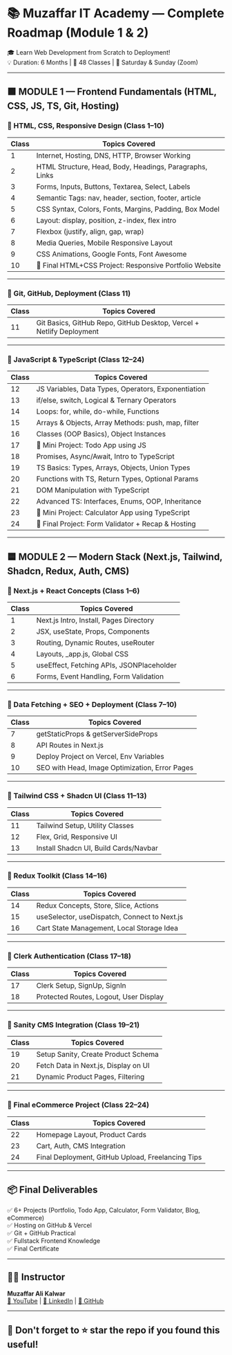 # 📚 Muzaffar IT Academy — Complete Roadmap (Module 1 & 2)

🎓 Learn Web Development from Scratch to Deployment!  
💡 Duration: 6 Months | 📍 48 Classes | 📆 Saturday & Sunday (Zoom)

---

## 🟩 MODULE 1 — Frontend Fundamentals (HTML, CSS, JS, TS, Git, Hosting)

### 📖 HTML, CSS, Responsive Design (Class 1–10)

| Class | Topics Covered |
|-------|----------------|
| 1 | Internet, Hosting, DNS, HTTP, Browser Working |
| 2 | HTML Structure, Head, Body, Headings, Paragraphs, Links |
| 3 | Forms, Inputs, Buttons, Textarea, Select, Labels |
| 4 | Semantic Tags: nav, header, section, footer, article |
| 5 | CSS Syntax, Colors, Fonts, Margins, Padding, Box Model |
| 6 | Layout: display, position, z-index, flex intro |
| 7 | Flexbox (justify, align, gap, wrap) |
| 8 | Media Queries, Mobile Responsive Layout |
| 9 | CSS Animations, Google Fonts, Font Awesome |
| 10 | 🔨 Final HTML+CSS Project: Responsive Portfolio Website |

---

### 📖 Git, GitHub, Deployment (Class 11)

| Class | Topics Covered |
|-------|----------------|
| 11 | Git Basics, GitHub Repo, GitHub Desktop, Vercel + Netlify Deployment |

---

### 📖 JavaScript & TypeScript (Class 12–24)

| Class | Topics Covered |
|-------|----------------|
| 12 | JS Variables, Data Types, Operators, Exponentiation |
| 13 | if/else, switch, Logical & Ternary Operators |
| 14 | Loops: for, while, do-while, Functions |
| 15 | Arrays & Objects, Array Methods: push, map, filter |
| 16 | Classes (OOP Basics), Object Instances |
| 17 | 🔨 Mini Project: Todo App using JS |
| 18 | Promises, Async/Await, Intro to TypeScript |
| 19 | TS Basics: Types, Arrays, Objects, Union Types |
| 20 | Functions with TS, Return Types, Optional Params |
| 21 | DOM Manipulation with TypeScript |
| 22 | Advanced TS: Interfaces, Enums, OOP, Inheritance |
| 23 | 🔨 Mini Project: Calculator App using TypeScript |
| 24 | 🔨 Final Project: Form Validator + Recap & Hosting |

---

## 🟦 MODULE 2 — Modern Stack (Next.js, Tailwind, Shadcn, Redux, Auth, CMS)

### 📖 Next.js + React Concepts (Class 1–6)

| Class | Topics Covered |
|-------|----------------|
| 1 | Next.js Intro, Install, Pages Directory |
| 2 | JSX, useState, Props, Components |
| 3 | Routing, Dynamic Routes, useRouter |
| 4 | Layouts, _app.js, Global CSS |
| 5 | useEffect, Fetching APIs, JSONPlaceholder |
| 6 | Forms, Event Handling, Form Validation |

---

### 📖 Data Fetching + SEO + Deployment (Class 7–10)

| Class | Topics Covered |
|-------|----------------|
| 7 | getStaticProps & getServerSideProps |
| 8 | API Routes in Next.js |
| 9 | Deploy Project on Vercel, Env Variables |
| 10 | SEO with Head, Image Optimization, Error Pages |

---

### 📖 Tailwind CSS + Shadcn UI (Class 11–13)

| Class | Topics Covered |
|-------|----------------|
| 11 | Tailwind Setup, Utility Classes |
| 12 | Flex, Grid, Responsive UI |
| 13 | Install Shadcn UI, Build Cards/Navbar |

---

### 📖 Redux Toolkit (Class 14–16)

| Class | Topics Covered |
|-------|----------------|
| 14 | Redux Concepts, Store, Slice, Actions |
| 15 | useSelector, useDispatch, Connect to Next.js |
| 16 | Cart State Management, Local Storage Idea |

---

### 📖 Clerk Authentication (Class 17–18)

| Class | Topics Covered |
|-------|----------------|
| 17 | Clerk Setup, SignUp, SignIn |
| 18 | Protected Routes, Logout, User Display |

---

### 📖 Sanity CMS Integration (Class 19–21)

| Class | Topics Covered |
|-------|----------------|
| 19 | Setup Sanity, Create Product Schema |
| 20 | Fetch Data in Next.js, Display on UI |
| 21 | Dynamic Product Pages, Filtering |

---

### 📖 Final eCommerce Project (Class 22–24)

| Class | Topics Covered |
|-------|----------------|
| 22 | Homepage Layout, Product Cards |
| 23 | Cart, Auth, CMS Integration |
| 24 | Final Deployment, GitHub Upload, Freelancing Tips |

---

## 📦 Final Deliverables

✅ 6+ Projects (Portfolio, Todo App, Calculator, Form Validator, Blog, eCommerce)  
✅ Hosting on GitHub & Vercel  
✅ Git + GitHub Practical  
✅ Fullstack Frontend Knowledge  
✅ Final Certificate

---

## 👨‍🏫 Instructor  
**Muzaffar Ali Kalwar**  
[🔗 YouTube](https://youtube.com/@muzaffaritacademy) | [🔗 LinkedIn](https://www.linkedin.com/in/muzaffar-ali-0b3939315) | [🔗 GitHub](https://github.com/MuzaffarAli13)

---

## 🌟 Don't forget to ⭐ star the repo if you found this useful!
